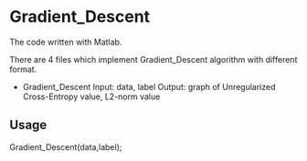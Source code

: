 Gradient_Descent
=====================
The code written with Matlab.

There are 4 files which implement Gradient_Descent algorithm with different format.

 - Gradient_Descent
   Input: data, label
   Output: graph of Unregularized Cross-Entropy value, L2-norm value 



Usage
-----------------
Gradient_Descent(data,label);
